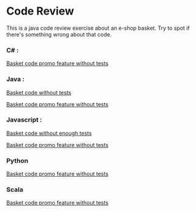 # Code Review

This is a java code review exercise about an e-shop basket.
Try to spot if there's something wrong about that code.


### C# :

[Basket code promo feature without tests](https://github.com/bhugot/code-review-interview/pull/2/files)


### Java :
 
[Basket code without tests](https://github.com/Tarcaye/code-review-interview/pull/1/files)

[Basket code promo feature without tests](https://github.com/Tarcaye/code-review-interview/pull/2/files)


### Javascript :

[Basket code without enough tests](https://github.com/Tarcaye/code-review-interview/pull/3/files)

[Basket code promo feature without tests](https://github.com/Tarcaye/code-review-interview/pull/4/files)

### Python

[Basket code promo feature without tests](https://github.com/Tarcaye/code-review-interview/pull/11/files)

### Scala

[Basket code promo feature without tests](https://github.com/Tarcaye/code-review-interview/pull/12/files)
